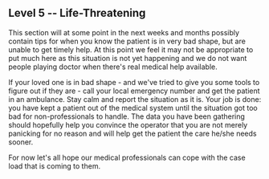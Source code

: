 ## Level 5 -- Life-Threatening

This section will at some point in the next weeks and months possibly contain tips for when you know the patient is in very bad shape, but are unable to get timely help. At this point we feel it may not be appropriate to put much here as this situation is not yet happening and we do not want people playing doctor when there's real medical help available.

If your loved one is in bad shape - and we've tried to give you some tools to figure out if they are - call your local emergency number and get the patient in an ambulance. Stay calm and report the situation as it is. Your job is done: you have kept a patient out of the medical system until the situation got too bad for non-professionals to handle. The data you have been gathering should hopefully help you convince the operator that you are not merely panicking for no reason and will help get the patient the care he/she needs sooner.

For now let's all hope our medical professionals can cope with the case load that is coming to them.
